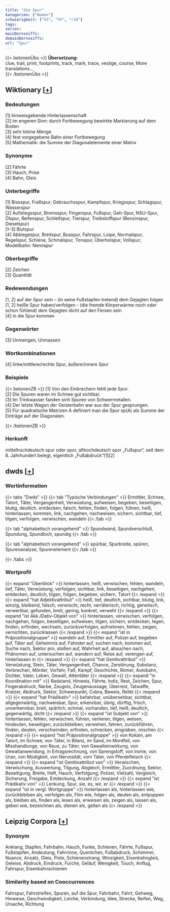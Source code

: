 ```yaml
---
title: "die Spur"
kategorien: ["Nomen"]
schwierigkeit: ["k5", "h5", "r10"]
tags:
series:
mainDornseiffs:
domainDornseiffs:
url: "Spur"
---
```


{{< betonenÜbs >}}
**Übersetzung:**  
clue, trail, print, footprints, track, mark, trace, vestige, course, More translations...  
{{< /betonenÜbs >}}

## Wiktionary [[+](https://de.wiktionary.org/wiki/Spur)]

### Bedeutungen
[1] hinweisgebende Hinterlassenschaft  
[2] im engeren Sinn: durch Fortbewegung bewirkte Markierung auf dem Boden  
[3] sehr kleine Menge  
[4] fest vorgegebene Bahn einer Fortbewegung  
[5] Mathematik: die Summe der Diagonalelemente einer Matrix  

### Synonyme
[2] Fährte  
[3] Hauch, Prise  
[4] Bahn, Gleis  

### Unterbegriffe
[1] Bissspur, Fraßspur, Gebrauchsspur, Kampfspur, Kriegsspur, Schlagspur, Wasserspur  
[2] Aufstiegsspur, Bremsspur, Fingerspur, Fußspur, Geh-Spur, NSU-Spur, Ölspur, Reifenspur, Schleifspur, Tierspur, Treibstoffspur (Benzinspur, Dieselspur)  
[1–3] Blutspur  
[4] Abbiegespur, Breitspur, Busspur, Fahrspur, Loipe, Normalspur, Regelspur, Schiene, Schmalspur, Tonspur, Überholspur, Vollspur; Modellbahn: Nennspur  

### Oberbegriffe
[2] Zeichen  
[3] Quantität  

### Redewendungen
[1, 2] auf der Spur sein – (in seine Fußstapfen tretend) dem Gejagten folgen  
[1, 2] heiße Spur haben/verfolgen - (die fremde Körperwärme noch oder schon fühlend) dem Gejagten dicht auf den Fersen sein  
[4] in die Spur kommen  

### Gegenwörter
[3] Unmengen, Unmassen  

### Wortkombinationen
[4] linke/mittlere/rechte Spur, äußere/innere Spur  

### Beispiele
{{< betonenZB >}}
[1] Von den Einbrechern fehlt jede Spur.  
[2] Die Spuren waren im Schnee gut sichtbar.  
[3] Im Trinkwasser fanden sich Spuren von Schwermetallen.  
[4] Der letzte Wagon der Geisterbahn war aus der Spur gesprungen.  
[5] Für quadratische Matrizen A definiert man die Spur sp(A) als Summe der Einträge auf der Diagonalen.  

{{< /betonenZB >}}
### Herkunft
mittelhochdeutsch spur oder spor, althochdeutsch spor „Fußspur“, seit dem 8. Jahrhundert belegt, eigentlich „Fußabdruck“[1][2]  



## dwds [[+](https://www.dwds.de/wb/Spur)]

### Wortinformation
{{< tabs "Dwds" >}}
{{< tab "Typische Verbindungen" >}}
Ermittler, Schnee, Tatort, Täter, Vergangenheit, Verwüstung, aufweisen, begeben, beseitigen, blutig, deutlich, entdecken, falsch, fehlen, finden, folgen, führen, heiß, hinterlassen, kommen, link, nachgehen, nachweisen, sichern, sichtbar, tief, tilgen, verfolgen, verwischen, wandeln
{{< /tab >}}

{{< tab "alphabetisch vorangehend" >}}
Spundwand, Spundverschluß, Spundung, Spundloch, spundig
{{< /tab >}}

{{< tab "alphabetisch vorangehend" >}}
spürbar, Spurbreite, spüren, Spurenanalyse, Spurenelement
{{< /tab >}}

{{< /tabs >}}

### Wortprofil
{{< expand "Überblick" >}} hinterlassen, heiß, verwischen, fehlen, wandeln, tief, Täter, Verwüstung, verfolgen, sichtbar, link, beseitigen, nachgehen, entdecken, deutlich, tilgen, folgen, begeben, sichern, Tatort {{< /expand >}}
{{< expand "hat Adjektivattribut" >}} heiß, tief, deutlich, sichtbar, blutig, link, winzig, bleibend, falsch, verwischt, recht, verräterisch, richtig, genetisch, verwertbar, gefunden, breit, gering, konkret, verweht {{< /expand >}}
{{< expand "ist Akk./Dativ-Objekt von" >}} hinterlassen, verwischen, verfolgen, nachgehen, folgen, beseitigen, aufweisen, tilgen, sichern, entdecken, legen, finden, erfinden, wechseln, zurückverfolgen, aufnehmen, fehlen, zeigen, vernichten, zurücklassen {{< /expand >}}
{{< expand "ist in Präpositionalgruppe" >}} wandeln auf, Ermittler auf, Polizei auf, begeben auf, Täter auf, Geheimnis auf, Fahnder auf, suchen nach, kommen auf, Suche nach, Sektor pro, stoßen auf, Wahrheit auf, absuchen nach, Phänomen auf, untersuchen auf, wandern auf, Reise auf, verengen auf, hinterlassen in {{< /expand >}}
{{< expand "hat Genitivattribut" >}} Verwüstung, Stein, Täter, Vergangenheit, Chance, Zerstörung, Substanz, Verbrechen, Mörder, Vorfahr, Faß, Kampf, Geschichte, Römer, Autobahn, Dichter, Vater, Leben, Gewalt, Attentäter {{< /expand >}}
{{< expand "in Koordination mit" >}} Radstand, Hinweis, Fährte, Indiz, Rest, Zeichen, Spur, Fingerabdruck, Narbe, Zeugnis, Zeugenaussage, Überrest, Tatwaffe, Kratzer, Abdruck, Sektor, Schwerpunkt, Cobra, Beweis, Relikt {{< /expand >}}
{{< expand "hat Prädikativ" >}} befahrbar, unübersehbar, sichtbar, allgegenwärtig, nachweisbar, Spur, erkennbar, übrig, dürftig, frisch, unverkennbar, breit, spärlich, schmal, vorhanden, tief, heiß, deutlich, gegenwärtig, dicht {{< /expand >}}
{{< expand "ist Subjekt von" >}} hinterlassen, fehlen, verwischen, führen, verlieren, tilgen, weisen, hindeuten, beseitigen, zurückbleiben, verwehen, fahren, zurückführen, finden, deuten, verschwinden, erfinden, schrecken, eingraben, mischen {{< /expand >}}
{{< expand "hat Präpositionalgruppe" >}} von Kokain, am Tatort, im Schnee, von Täter, in Bilanz, im Sand, im Mordfall, von Misshandlunge, von Reue, zu Täter, von Gewalteinwirkung, von Gewaltanwendung, in Ertragsrechnung, von Sprengstoff, von Ironie, von Uran, von Müdigkeit, von Nervosität, vom Täter, von Pferdefleisch {{< /expand >}}
{{< expand "ist Genitivattribut von" >}} Verwischen, Verwischung, Auswertung, Tilgung, Abgleich, Ermittler, Zuordnung, Sektor, Beseitigung, Breite, Heft, Hauch, Verfolgung, Polizei, Vielzahl, Vergleich, Sicherung, Freigabe, Entdeckung, Anzahl {{< /expand >}}
{{< expand "ist Prädikativ von" >}} Lenkung, Spur, sie, es, wir, er {{< /expand >}}
{{< expand "ist in vergl. Wortgruppe" >}} hinterlassen als, hinterlassen wie, zurückbleiben als, verfolgen als, Film wie, folgen als, deuten als, entpuppen als, bleiben als, finden als, lesen als, erweisen als, zeigen als, lassen als, geben wie, bezeichnen als, dienen als, gelten als {{< /expand >}}

## Leipzig Corpora [[+](https://corpora.uni-leipzig.de/en/res?word=Spur&corpusId=deu_newscrawl-public_2018)]


### Synonym
Anklang, Stapfen, Fahrbahn, Hauch, Funke, Schienen, Fährte, Fußspur, Fußstapfen, Andeutung, Fahrrinne, Quentchen, Fußabdruck, Schimmer, Nuance, Ansatz, Gleis, Piste, Schienenstrang, Winzigkeit, Eisenbahngleis, Geleise, Abdruck, Eindruck, Furche, Geläuf, Wenigkeit, Touch, Anflug, Fahrspur, Eisenbahnschienen


### Similarity based on Cooccurrences
Fahrspur, Fahrstreifen, Spuren, auf die Spur, Fahrbahn, Fahrt, Gehweg, Hinweise, Geschwindigkeit, Leiche, Verbindung, Idee, Strecke, Reifen, Weg, Ursache, Richtung

